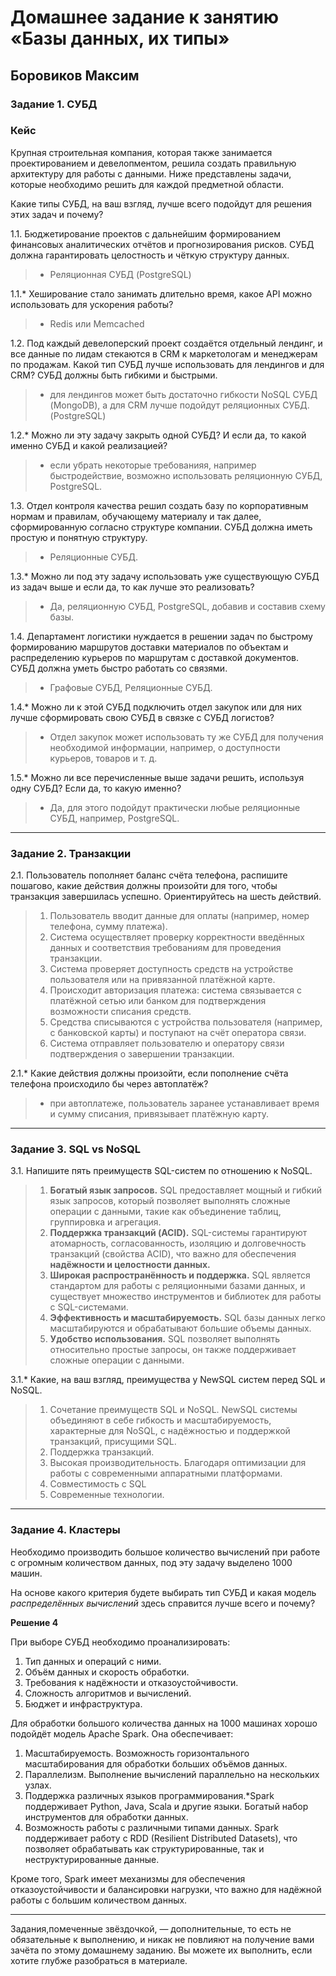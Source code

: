 # Домашнее задание к занятию «Базы данных, их типы»

## Боровиков Максим

### Задание 1. СУБД

### Кейс
Крупная строительная компания, которая также занимается проектированием и девелопментом, решила создать 
правильную архитектуру для работы с данными. Ниже представлены задачи, которые необходимо решить для
каждой предметной области. 

Какие типы СУБД, на ваш взгляд, лучше всего подойдут для решения этих задач и почему? 
 
1.1. Бюджетирование проектов с дальнейшим формированием финансовых аналитических отчётов и прогнозирования рисков.
СУБД должна гарантировать целостность и чёткую структуру данных.

> - Реляционная СУБД (PostgreSQL)  

1.1.* Хеширование стало занимать длительно время, какое API можно использовать для ускорения работы? 

> - Redis или Memcached

1.2. Под каждый девелоперский проект создаётся отдельный лендинг, и все данные по лидам стекаются в CRM к 
маркетологам и менеджерам по продажам. Какой тип СУБД лучше использовать для лендингов и для CRM? 
СУБД должны быть гибкими и быстрыми.

> - для лендингов может быть достаточно гибкости NoSQL СУБД (MongoDB), а для CRM лучше подойдут реляционных СУБД. (PostgreSQL)

1.2.* Можно ли эту задачу закрыть одной СУБД? И если да, то какой именно СУБД и какой реализацией?

> - если убрать некоторые требованияя, например быстродействие, возможно использовать реляционную СУБД, PostgreSQL.

1.3. Отдел контроля качества решил создать базу по корпоративным нормам и правилам, обучающему материалу 
и так далее, сформированную согласно структуре компании. СУБД должна иметь простую и понятную структуру.

> - Реляционные СУБД.

1.3.* Можно ли под эту задачу использовать уже существующую СУБД из задач выше и если да, то как лучше это 
реализовать?

> - Да, реляционную СУБД, PostgreSQL, добавив и составив схему базы.

1.4. Департамент логистики нуждается в решении задач по быстрому формированию маршрутов доставки материалов 
по объектам и распределению курьеров по маршрутам с доставкой документов. СУБД должна уметь быстро работать
со связями.

> - Графовые СУБД, Реляционные СУБД.

1.4.* Можно ли к этой СУБД подключить отдел закупок или для них лучше сформировать свою СУБД в связке с СУБД 
логистов?

> - Отдел закупок может использовать ту же СУБД для получения необходимой информации, например, о доступности курьеров, товаров и т. д.  

1.5.* Можно ли все перечисленные выше задачи решить, используя одну СУБД? Если да, то какую именно?

> - Да, для этого подойдут практически любые реляционные СУБД, например, PostgreSQL.

---

### Задание 2. Транзакции

2.1. Пользователь пополняет баланс счёта телефона, распишите пошагово, какие действия должны произойти для того, чтобы транзакция завершилась успешно. Ориентируйтесь на шесть действий.

> 1. Пользователь вводит данные для оплаты (например, номер телефона, сумму платежа).
> 2. Система осуществляет проверку корректности введённых данных и соответствия требованиям для проведения транзакции.
> 3. Система проверяет доступность средств на устройстве пользователя или на привязанной платёжной карте.
> 4. Происходит авторизация платежа: система связывается с платёжной сетью или банком для подтверждения возможности списания средств.
> 5. Средства списываются с устройства пользователя (например, с банковской карты) и поступают на счёт оператора связи.
> 6. Система отправляет пользователю и оператору связи подтверждения о завершении транзакции.

2.1.* Какие действия должны произойти, если пополнение счёта телефона происходило бы через автоплатёж?

> - при автоплатеже, пользователь заранее устанавливает время и сумму списания, привязывает платёжную карту.

---

### Задание 3. SQL vs NoSQL

3.1. Напишите пять преимуществ SQL-систем по отношению к NoSQL. 

> 1. **Богатый язык запросов.** SQL предоставляет мощный и гибкий язык запросов, который позволяет выполнять сложные операции с данными, такие как объединение таблиц, группировка и агрегация.
> 2. **Поддержка транзакций (ACID).** SQL-системы гарантируют атомарность, согласованность, изоляцию и долговечность транзакций (свойства ACID), что важно для обеспечения **надёжности и целостности данных.**
> 3. **Широкая распространённость и поддержка.** SQL является стандартом для работы с реляционными базами данных, и существует множество инструментов и библиотек для работы с SQL-системами.
> 4. **Эффективность и масштабируемость.** SQL базы данных легко масштабируются и обрабатывают большие объемы данных.
> 5. **Удобство использования.** SQL позволяет выполнять относительно простые запросы, он также поддерживает сложные операции с данными.

3.1.* Какие, на ваш взгляд, преимущества у NewSQL систем перед SQL и NoSQL.

> 1. Сочетание преимуществ SQL и NoSQL. NewSQL системы объединяют в себе гибкость и масштабируемость, характерные для NoSQL, с надёжностью и поддержкой транзакций, присущими SQL.
> 2. Поддержка транзакций.
> 3. Высокая производительность. Благодаря оптимизации для работы с современными аппаратными платформами.
> 4. Совместимость с SQL
> 5. Современные технологии.

---

### Задание 4. Кластеры

Необходимо производить большое количество вычислений при работе с огромным количеством данных, под эту задачу 
выделено 1000 машин. 

На основе какого критерия будете выбирать тип СУБД и какая модель *распределённых вычислений* 
здесь справится лучше всего и почему?

**Решение 4**

При выборе СУБД необходимо проанализировать:  

1. Тип данных и операций с ними.  
2. Объём данных и скорость обработки.  
3. Требования к надёжности и отказоустойчивости.  
4. Сложность алгоритмов и вычислений.  
5. Бюджет и инфраструктура.  

Для обработки большого количества данных на 1000 машинах хорошо подойдёт модель Apache Spark. Она обеспечивает:
1. Масштабируемость. Возможность горизонтального масштабирования для обработки больших объёмов данных.  
2. Параллелизм. Выполнение вычислений параллельно на нескольких узлах.  
3. Поддержка различных языков программирования.*Spark поддерживает Python, Java, Scala и другие языки. Богатый набор инструментов для обработки данных.  
4. Возможность работы с различными типами данных. Spark поддерживает работу с RDD (Resilient Distributed Datasets), что позволяет обрабатывать как структурированные, так и неструктурированные данные.

Кроме того, Spark имеет механизмы для обеспечения отказоустойчивости и балансировки нагрузки, что важно для надёжной работы с большим количеством данных.

---

Задания,помеченные звёздочкой, — дополнительные, то есть не обязательные к выполнению, и никак не повлияют на получение вами зачёта по этому домашнему заданию. Вы можете их выполнить, если хотите глубже разобраться в материале.
